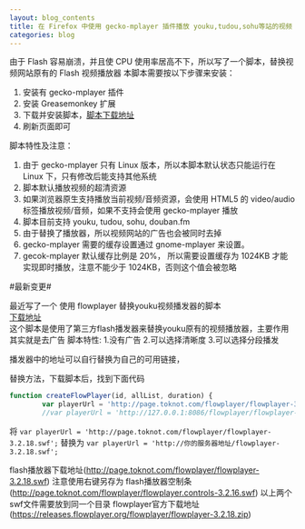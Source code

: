 ```yaml
---
layout: blog_contents
title: 在 Firefox 中使用 gecko-mplayer 插件播放 youku,tudou,sohu等站的视频
categories: blog
---
```


由于 Flash 容易崩溃，并且使 CPU 使用率居高不下，所以写了一个脚本，替换视频网站原有的 Flash 视频播放器
本脚本需要按以下步骤来安装：

1. 安装有 gecko-mplayer 插件
2. 安装 Greasemonkey 扩展
3. 下载并安装脚本，[脚本下载地址](http://toknot.com/download/Flash2Mplayer.js)
4. 刷新页面即可

脚本特性及注意：

1. 由于 gecko-mplayer 只有 Linux 版本，所以本脚本默认状态只能运行在 Linux 下，只有修改后能支持其他系统
2. 脚本默认播放视频的超清资源
3. 如果浏览器原生支持播放当前视频/音频资源，会使用 HTML5 的 video/audio 标签播放视频/音频，如果不支持会使用 gecko-mplayer 播放
4. 脚本目前支持 youku, tudou, sohu, douban.fm
5. 由于替换了播放器，所以视频网站的广告也会被同时去掉
6. gecko-mplayer 需要的缓存设置通过 gnome-mplayer 来设置。
7. gecok-mplayer 默认缓存比例是 20%， 所以需要设置缓存为 1024KB 才能实现即时播放，注意不能少于 1024KB，否则这个值会被忽略

#最新变更#

最近写了一个 使用 flowplayer 替换youku视频播发器的脚本  
[下载地址](http://toknot.com/download/MyFlashPlayer.js)  
这个脚本是使用了第三方flash播发器来替换youku原有的视频播放器，主要作用其实就是去广告 
脚本特性:
1.没有广告
2.可以选择清晰度
3.可以选择分段播发
 
播发器中的地址可以自行替换为自己的可用链接，

替换方法，下载脚本后，找到下面代码

```javascript
function createFlowPlayer(id, allList, duration) {
		var playerUrl = 'http://page.toknot.com/flowplayer/flowplayer-3.2.18.swf';
		//var playerUrl = 'http://127.0.0.1:8086/flowplayer/flowplayer-3.2.18.swf';
```

将 `var playerUrl = 'http://page.toknot.com/flowplayer/flowplayer-3.2.18.swf';`
替换为 `var playerUrl = 'http://你的服务器地址/flowplayer-3.2.18.swf';`


flash播放器下载地址(http://page.toknot.com/flowplayer/flowplayer-3.2.18.swf) 注意使用右键另存为 
flash播放器空制条 (http://page.toknot.com/flowplayer/flowplayer.controls-3.2.16.swf) 
以上两个swf文件需要放到同一个目录 
flowplayer官方下载地址(https://releases.flowplayer.org/flowplayer/flowplayer-3.2.18.zip)

